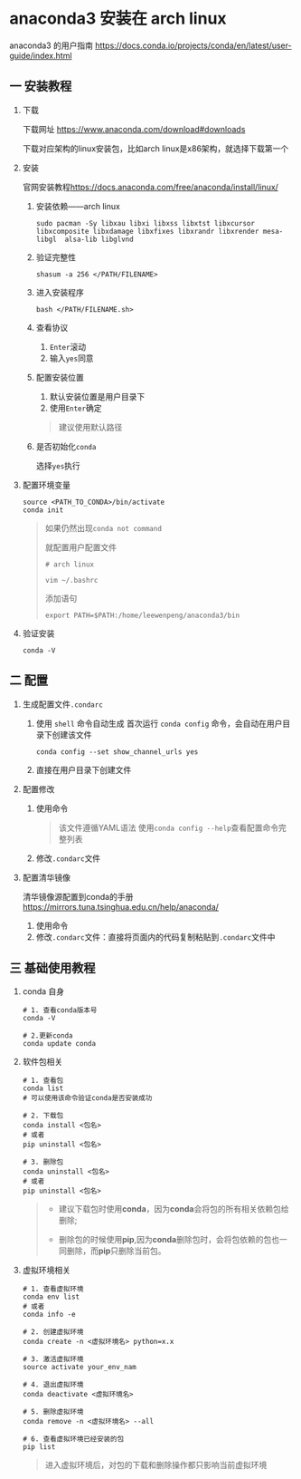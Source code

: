 # anaconda3 安装在 arch linux  

anaconda3 的用户指南 <https://docs.conda.io/projects/conda/en/latest/user-guide/index.html>

## 一 安装教程

1. 下载

   下载网址 <https://www.anaconda.com/download#downloads>

   下载对应架构的linux安装包，比如arch linux是x86架构，就选择下载第一个

2. 安装

   官网安装教程<https://docs.anaconda.com/free/anaconda/install/linux/>

   1. 安装依赖——arch linux

      ```shell
      sudo pacman -Sy libxau libxi libxss libxtst libxcursor libxcomposite libxdamage libxfixes libxrandr libxrender mesa-libgl  alsa-lib libglvnd
      ```

   2. 验证完整性

      ```shell
      shasum -a 256 </PATH/FILENAME>
      ```

   3. 进入安装程序

        ```shell
        bash </PATH/FILENAME.sh>
        ```

   4. 查看协议

      1. `Enter`滚动
      2. 输入`yes`同意
   5. 配置安装位置
      1. 默认安装位置是用户目录下
      2. 使用`Enter`确定

      > 建议使用默认路径
   6. 是否初始化`conda`

      选择`yes`执行

3. 配置环境变量

    ```shell
    source <PATH_TO_CONDA>/bin/activate
    conda init
    ```

    > 如果仍然出现`conda not command`
    >
    > 就配置用户配置文件
    >
    > ```shell
    > # arch linux
    > 
    > vim ~/.bashrc
    > ```
    >
    > 添加语句
    >
    > ```vim
    > export PATH=$PATH:/home/leewenpeng/anaconda3/bin
    > ```

4. 验证安装

   ```shell
   conda -V
   ```

## 二 配置

1. 生成配置文件`.condarc`

   1. 使用 `shell` 命令自动生成
      首次运行 `conda config` 命令，会自动在用户目录下创建该文件

      ```shell
      conda config --set show_channel_urls yes
      ```

   2. 直接在用户目录下创建文件

2. 配置修改

   1. 使用命令
      > 该文件遵循YAML语法
      > 使用`conda config --help`查看配置命令完整列表

   2. 修改`.condarc`文件

3. 配置清华镜像

   清华镜像源配置到conda的手册 <https://mirrors.tuna.tsinghua.edu.cn/help/anaconda/>

   1. 使用命令
   2. 修改`.condarc`文件：直接将页面内的代码复制粘贴到`.condarc`文件中

## 三 基础使用教程

1. conda 自身

    ```shell
    # 1. 查看conda版本号
    conda -V

    # 2.更新conda
    conda update conda
    ```

2. 软件包相关

    ```shell
    # 1. 查看包
    conda list
    # 可以使用该命令验证conda是否安装成功

    # 2. 下载包
    conda install <包名>
    # 或者
    pip uninstall <包名>

    # 3. 删除包
    conda uninstall <包名>
    # 或者
    pip uninstall <包名>
    ```

    > + 建议下载包时使用**conda**，因为**conda**会将包的所有相关依赖包给删除;
    >
    > + 删除包的时候使用**pip**,因为**conda**删除包时，会将包依赖的包也一同删除，而**pip**只删除当前包。

3. 虚拟环境相关

    ```shell
    # 1. 查看虚拟环境
    conda env list
    # 或者
    conda info -e

    # 2. 创建虚拟环境
    conda create -n <虚拟环境名> python=x.x

    # 3. 激活虚拟环境
    source activate your_env_nam

    # 4. 退出虚拟环境
    conda deactivate <虚拟环境名>
    
    # 5. 删除虚拟环境
    conda remove -n <虚拟环境名> --all

    # 6. 查看虚拟环境已经安装的包
    pip list
    ```

    > 进入虚拟环境后，对包的下载和删除操作都只影响当前虚拟环境
